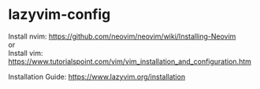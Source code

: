 # lazyvim-config

Install nvim: https://github.com/neovim/neovim/wiki/Installing-Neovim
<br> or <br>
Install vim: https://www.tutorialspoint.com/vim/vim_installation_and_configuration.htm

Installation Guide: https://www.lazyvim.org/installation
